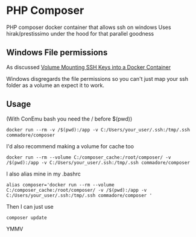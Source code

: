 # PHP  Composer
PHP composer docker container that allows ssh on windows
Uses hirak/prestissimo under the hood for that parallel goodness

## Windows File permissions

As discussed [Volume Mounting SSH Keys into a Docker Container](https://nickjanetakis.com/blog/docker-tip-56-volume-mounting-ssh-keys-into-a-docker-container)

Windows disgregards the file permissions so you can't just map your ssh folder as a volume an expect it to work.

## Usage
(With ConEmu bash you need the / before $(pwd))

`docker run --rm -v /$(pwd):/app -v C:/Users/your_user/.ssh:/tmp/.ssh commadore/composer`

I'd also recommend making a volume for cache too

`docker run --rm --volume C:/composer_cache:/root/composer/ -v /$(pwd):/app -v C:/Users/your_user/.ssh:/tmp/.ssh commadore/composer`

I also alias mine in my .bashrc

`alias composer='docker run --rm --volume C:/composer_cache:/root/composer/ -v /$(pwd):/app -v C:/Users/your_user/.ssh:/tmp/.ssh commadore/composer '`

Then I can just use

`composer update`

YMMV
